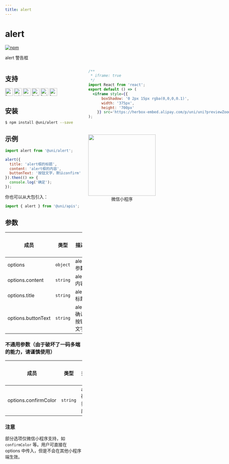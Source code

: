 ```yaml
---
title: alert
---
```


# alert
[![npm](https://img.shields.io/npm/v/@uni/alert.svg)](https://www.npmjs.com/package/@uni/alert)

alert 警告框

<div style="display: flex;flex-direction: row;justify-content: space-between;">
<div style="margin-right: 20px;max-width: 50%;">

## 支持
<img alt="browser" src="https://gw.alicdn.com/tfs/TB1uYFobGSs3KVjSZPiXXcsiVXa-200-200.svg" width="25px" height="25px" /> <img alt="miniApp" src="https://gw.alicdn.com/tfs/TB1bBpmbRCw3KVjSZFuXXcAOpXa-200-200.svg" width="25px" height="25px" title="ali miniprogram" /> <img alt="wechatMiniprogram" src="https://img.alicdn.com/tfs/TB1slcYdxv1gK0jSZFFXXb0sXXa-200-200.svg" width="25px" height="25px" title="wechatMiniprogram" /> <img alt="bytedanceMicroApp" src="https://gw.alicdn.com/tfs/TB1jFtVzO_1gK0jSZFqXXcpaXXa-200-200.svg" width="25px" height="25px" title="bytedanceMicroApp" /> <img alt="baiduSmartProgram" src="https://img.alicdn.com/imgextra/i4/O1CN01jngdBb24yGv2Fu34G_!!6000000007459-2-tps-200-200.png" width="25px" height="25px" title="百度小程序" /> <img alt="kuaiShouMiniProgram" src="https://gw.alicdn.com/imgextra/i4/O1CN01kzmJMM24jcFEzp5Wv_!!6000000007427-2-tps-200-200.png" width="25px" height="25px" title="快手小程序" />

## 安装

```bash
$ npm install @uni/alert --save
```

## 示例

```js
import alert from '@uni/alert';

alert({
  title: 'alert框的标题',
  content: 'alert框的内容',
  buttonText: '按钮文字，默认confirm'
}).then(() => {
  console.log('确定');
});
```
你也可以从大包引入：

```js
import { alert } from '@uni/apis';

```

## 参数
| 成员               | 类型     | 描述        |  默认值   |
| ------------------ | -------- | ------------ | :-------: |
| options            | `object` | alert 参数  |     -     |
| options.content    | `string` | alert 内容 | - |
| options.title      | `string` | alert 标题     |  -  |
| options.buttonText | `string` | alert 确认按钮文字 | - |

### 不通用参数（由于破坏了一码多端的能力，请谨慎使用）
| 成员               | 类型     | 描述                              |  默认值   |     支持     |
| ------------------ | -------- | ---------- | :-------: | :----------: |
| options.confirmColor | `string` | alert 确认按钮颜色 | - | <img alt="wechatMiniprogram" src="https://img.alicdn.com/tfs/TB1slcYdxv1gK0jSZFFXXb0sXXa-200-200.svg" width="25px" height="25px" title="微信小程序"> |

### 注意

部分选项仅微信小程序支持，如 `confirmColor` 等。用户可直接在 options 中传入，但是不会在其他小程序端生效。

</div>
<div>

```jsx | inline
/**
 * iframe: true
 */
import React from 'react';
export default () => (
  <iframe style={{
      boxShadow: '0 2px 15px rgba(0,0,0,0.1)',
      width: '375px',
      height: '700px'
    }} src='https://herbox-embed.alipay.com/p/uni/uni?previewZoom=100&view=preview&defaultPage=pages/alert/index&topSlider=false'></iframe>
);
```

<div style="display: flex;margin-top: 50px;">
  <div>
    <img src="https://img.alicdn.com/imgextra/i3/O1CN015JYNlN1Nhl9FwpRcA_!!6000000001602-0-tps-644-618.jpg" width="220" height="200" />
    <div style="text-align: center;">微信小程序</div>
  </div>
</div>

</div>
</div>
